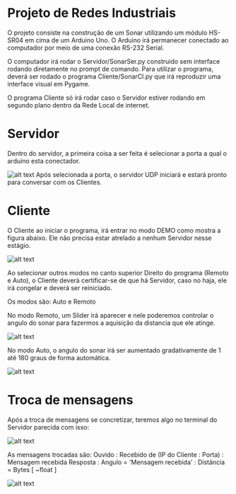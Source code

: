 # Projeto de Redes Industriais 

O projeto consiste na construção de um Sonar utilizando um módulo HS-SR04 em cima de um Arduino Uno.
O Arduino irá permanecer conectado ao computador por meio de uma conexão RS-232 Serial. 

O computador irá rodar o Servidor/SonarSer.py construido sem interface rodando diretamente no prompt de comando.
Para utilizar o programa, deverá ser rodado o programa Cliente/SonarCl.py que irá reproduzir uma interface visual em Pygame.

O programa Cliente só irá rodar caso o Servidor estiver rodando em segundo plano dentro da Rede Local de internet. 

# Servidor

Dentro do servidor, a primeira coisa a ser feita é selecionar a porta a qual o arduino esta conectador.

![alt text](https://github.com/iOsnaaente/Python/blob/master/Pygame/SonarUDP/imgs/PortSelect.png)
Após selecionada a porta, o servidor UDP iniciará e estará pronto para conversar com os Clientes. 

# Cliente 

O Cliente ao iniciar o programa, irá entrar no modo DEMO como mostra a figura abaixo. 
Ele não precisa estar atrelado a nenhum Servidor nesse estágio.

![alt text](https://github.com/iOsnaaente/Python/blob/master/Pygame/SonarUDP/imgs/ModoDemo.png)

Ao selecionar outros modos no canto superior Direito do programa (Remoto e Auto), o Cliente deverá certificar-se de que há Servidor, caso no haja, ele irá congelar e deverá ser reiniciado.

Os modos são: Auto e Remoto 

No modo Remoto, um Slider irá aparecer e nele poderemos controlar o angulo do sonar para fazermos a aquisição da distancia que ele atinge.

![alt text](https://github.com/iOsnaaente/Python/blob/master/Pygame/SonarUDP/imgs/Remoto.png)


No modo Auto, o angulo do sonar irá ser aumentado gradativamente de 1 até 180 graus de forma automática.

![alt text](https://github.com/iOsnaaente/Python/blob/master/Pygame/SonarUDP/imgs/RemotoAuto.png)

# Troca de mensagens 

Após a troca de mensagens se concretizar, teremos algo no terminal do Servidor parecida com isso:

![alt text](https://github.com/iOsnaaente/Python/blob/master/Pygame/SonarUDP/imgs/Serv.png)

As mensagens trocadas são:
Ouvido   : Recebido de (IP do Cliente : Porta) : Mensagem recebida
Resposta : Angulo = 'Mensagem recebida' : Distância = Bytes [ ~float ]

![alt text](https://github.com/iOsnaaente/Python/tree/master/Pygame/SonarUDP/imgs/MensagensTrocadas.png)


